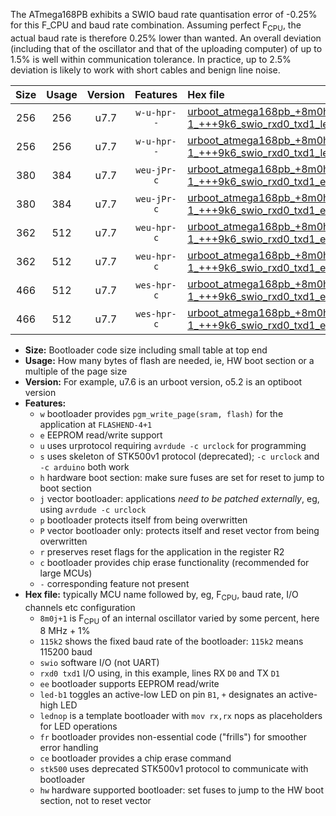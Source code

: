 The ATmega168PB exhibits a SWIO baud rate quantisation error of -0.25% for this F_CPU and baud rate combination. Assuming perfect F<sub>CPU</sub>, the actual baud rate is therefore 0.25% lower than wanted. An overall deviation (including that of the oscillator and that of the uploading computer) of up to 1.5% is well within communication tolerance. In practice, up to 2.5% deviation is likely to work with short cables and benign line noise.

|Size|Usage|Version|Features|Hex file|
|:-:|:-:|:-:|:-:|:--|
|256|256|u7.7|`w-u-hpr--`|[urboot_atmega168pb_+8m0h-1_+++9k6_swio_rxd0_txd1_led+b5_hw.hex](https://raw.githubusercontent.com/stefanrueger/urboot.hex/main/mcus/atmega168pb/internal_oscillator/fcpu_+8m0h-1/br_+++9k6/urboot_atmega168pb_+8m0h-1_+++9k6_swio_rxd0_txd1_led+b5_hw.hex)|
|256|256|u7.7|`w-u-hpr--`|[urboot_atmega168pb_+8m0h-1_+++9k6_swio_rxd0_txd1_lednop_hw.hex](https://raw.githubusercontent.com/stefanrueger/urboot.hex/main/mcus/atmega168pb/internal_oscillator/fcpu_+8m0h-1/br_+++9k6/urboot_atmega168pb_+8m0h-1_+++9k6_swio_rxd0_txd1_lednop_hw.hex)|
|380|384|u7.7|`weu-jPr-c`|[urboot_atmega168pb_+8m0h-1_+++9k6_swio_rxd0_txd1_ee_led+b5_fr_ce.hex](https://raw.githubusercontent.com/stefanrueger/urboot.hex/main/mcus/atmega168pb/internal_oscillator/fcpu_+8m0h-1/br_+++9k6/urboot_atmega168pb_+8m0h-1_+++9k6_swio_rxd0_txd1_ee_led+b5_fr_ce.hex)|
|380|384|u7.7|`weu-jPr-c`|[urboot_atmega168pb_+8m0h-1_+++9k6_swio_rxd0_txd1_ee_lednop_fr_ce.hex](https://raw.githubusercontent.com/stefanrueger/urboot.hex/main/mcus/atmega168pb/internal_oscillator/fcpu_+8m0h-1/br_+++9k6/urboot_atmega168pb_+8m0h-1_+++9k6_swio_rxd0_txd1_ee_lednop_fr_ce.hex)|
|362|512|u7.7|`weu-hpr-c`|[urboot_atmega168pb_+8m0h-1_+++9k6_swio_rxd0_txd1_ee_led+b5_fr_ce_hw.hex](https://raw.githubusercontent.com/stefanrueger/urboot.hex/main/mcus/atmega168pb/internal_oscillator/fcpu_+8m0h-1/br_+++9k6/urboot_atmega168pb_+8m0h-1_+++9k6_swio_rxd0_txd1_ee_led+b5_fr_ce_hw.hex)|
|362|512|u7.7|`weu-hpr-c`|[urboot_atmega168pb_+8m0h-1_+++9k6_swio_rxd0_txd1_ee_lednop_fr_ce_hw.hex](https://raw.githubusercontent.com/stefanrueger/urboot.hex/main/mcus/atmega168pb/internal_oscillator/fcpu_+8m0h-1/br_+++9k6/urboot_atmega168pb_+8m0h-1_+++9k6_swio_rxd0_txd1_ee_lednop_fr_ce_hw.hex)|
|466|512|u7.7|`wes-hpr-c`|[urboot_atmega168pb_+8m0h-1_+++9k6_swio_rxd0_txd1_ee_led+b5_fr_ce_stk500_hw.hex](https://raw.githubusercontent.com/stefanrueger/urboot.hex/main/mcus/atmega168pb/internal_oscillator/fcpu_+8m0h-1/br_+++9k6/urboot_atmega168pb_+8m0h-1_+++9k6_swio_rxd0_txd1_ee_led+b5_fr_ce_stk500_hw.hex)|
|466|512|u7.7|`wes-hpr-c`|[urboot_atmega168pb_+8m0h-1_+++9k6_swio_rxd0_txd1_ee_lednop_fr_ce_stk500_hw.hex](https://raw.githubusercontent.com/stefanrueger/urboot.hex/main/mcus/atmega168pb/internal_oscillator/fcpu_+8m0h-1/br_+++9k6/urboot_atmega168pb_+8m0h-1_+++9k6_swio_rxd0_txd1_ee_lednop_fr_ce_stk500_hw.hex)|

- **Size:** Bootloader code size including small table at top end
- **Usage:** How many bytes of flash are needed, ie, HW boot section or a multiple of the page size
- **Version:** For example, u7.6 is an urboot version, o5.2 is an optiboot version
- **Features:**
  + `w` bootloader provides `pgm_write_page(sram, flash)` for the application at `FLASHEND-4+1`
  + `e` EEPROM read/write support
  + `u` uses urprotocol requiring `avrdude -c urclock` for programming
  + `s` uses skeleton of STK500v1 protocol (deprecated); `-c urclock` and `-c arduino` both work
  + `h` hardware boot section: make sure fuses are set for reset to jump to boot section
  + `j` vector bootloader: applications *need to be patched externally*, eg, using `avrdude -c urclock`
  + `p` bootloader protects itself from being overwritten
  + `P` vector bootloader only: protects itself and reset vector from being overwritten
  + `r` preserves reset flags for the application in the register R2
  + `c` bootloader provides chip erase functionality (recommended for large MCUs)
  + `-` corresponding feature not present
- **Hex file:** typically MCU name followed by, eg, F<sub>CPU</sub>, baud rate, I/O channels etc configuration
  + `8m0j+1` is F<sub>CPU</sub> of an internal oscillator varied by some percent, here 8 MHz + 1%
  + `115k2` shows the fixed baud rate of the bootloader: `115k2` means 115200 baud
  + `swio` software I/O (not UART)
  + `rxd0 txd1` I/O using, in this example, lines RX `D0` and TX `D1`
  + `ee` bootloader supports EEPROM read/write
  + `led-b1` toggles an active-low LED on pin `B1`, `+` designates an active-high LED
  + `lednop` is a template bootloader with `mov rx,rx` nops as placeholders for LED operations
  + `fr` bootloader provides non-essential code ("frills") for smoother error handling
  + `ce` bootloader provides a chip erase command
  + `stk500` uses deprecated STK500v1 protocol to communicate with bootloader
  + `hw` hardware supported bootloader: set fuses to jump to the HW boot section, not to reset vector
